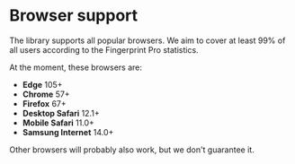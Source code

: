 # Browser support

The library supports all popular browsers.
We aim to cover at least 99% of all users according to the Fingerprint Pro statistics.

At the moment, these browsers are:

- **Edge** 105+
- **Chrome** 57+
- **Firefox** 67+
- **Desktop Safari** 12.1+
- **Mobile Safari** 11.0+
- **Samsung Internet** 14.0+

Other browsers will probably also work, but we don't guarantee it.
